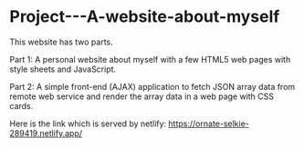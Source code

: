 # Project---A-website-about-myself

This website has two parts.

Part 1: A personal website about myself with a few HTML5 web pages with style sheets and JavaScript.

Part 2: A simple front-end (AJAX) application to fetch JSON array data from remote web service and render the array data in a web page with CSS cards.

Here is the link which is served by netlify: https://ornate-selkie-289419.netlify.app/
